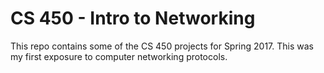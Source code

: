 # CS 450 - Intro to Networking

This repo contains some of the CS 450 projects for Spring 2017. This was my first exposure to computer networking protocols.
